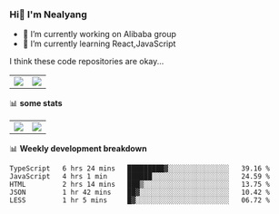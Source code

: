 ### Hi👋 I'm Nealyang

- 🔭 I’m currently working on Alibaba group
- 🌱 I’m currently learning React,JavaScript


I think these code repositories are okay...

<table>
  <tbody>
    <tr>
      <td>
        <a href="https://github.com/Nealyang/React-Express-Blog-Demo">
          <img align="center" src="https://github-readme-stats.vercel.app/api/pin/?username=Nealyang&repo=React-Express-Blog-Demo&theme=chartreuse-dark" />
        </a>
      </td>
       <td>
        <a href="https://github.com/Nealyang/PersonalBlog">
          <img align="center" src="https://github-readme-stats.vercel.app/api/pin/?username=Nealyang&repo=PersonalBlog&theme=chartreuse-dark" />
        </a>
      </td>
    </tr>
  </tbody>
</table>

📊 **some stats**


<table>
  <tbody>
    <tr>
      <td>
          <img align="center" src="https://github-readme-stats.vercel.app/api?username=Nealyang&theme=chartreuse-dark&show_icons=true" />
      </td>
       <td>
          <img align="center" src="https://github-readme-stats.vercel.app/api/top-langs/?username=Nealyang&theme=chartreuse-dark" />
      </td>
    </tr>
  </tbody>
</table>

📊 **Weekly development breakdown**

<!--START_SECTION:waka-->
```text
TypeScript   6 hrs 24 mins   █████████▓░░░░░░░░░░░░░░░   39.16 % 
JavaScript   4 hrs 1 min     ██████░░░░░░░░░░░░░░░░░░░   24.59 % 
HTML         2 hrs 14 mins   ███▒░░░░░░░░░░░░░░░░░░░░░   13.75 % 
JSON         1 hr 42 mins    ██▓░░░░░░░░░░░░░░░░░░░░░░   10.42 % 
LESS         1 hr 5 mins     █▓░░░░░░░░░░░░░░░░░░░░░░░   06.72 % 
```
<!--END_SECTION:waka-->
